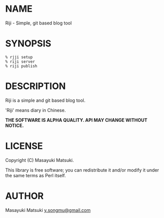# NAME

Riji - Simple, git based blog tool

# SYNOPSIS

    % rjji setup
    % riji server
    % riji publish

# DESCRIPTION

Riji is a simple and git based blog tool.

'Riji' means diary in Chinese.

__THE SOFTWARE IS ALPHA QUALITY. API MAY CHANGE WITHOUT NOTICE.__

# LICENSE

Copyright (C) Masayuki Matsuki.

This library is free software; you can redistribute it and/or modify
it under the same terms as Perl itself.

# AUTHOR

Masayuki Matsuki <y.songmu@gmail.com>
